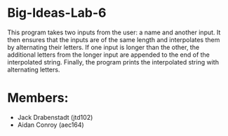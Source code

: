 # Big-Ideas-Lab-6
This program takes two inputs from the user: a name and another input. It then ensures that the inputs are of the same length and interpolates them by alternating their letters. If one input is longer than the other, the additional letters from the longer input are appended to the end of the interpolated string. Finally, the program prints the interpolated string with alternating letters.
# Members:
- Jack Drabenstadt (jtd102)
- Aidan Conroy (aec164)